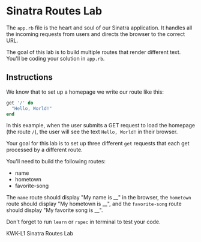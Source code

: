  # Sinatra Routes Lab

The `app.rb` file is the heart and soul of our Sinatra application. It handles
all the incoming requests from users and directs the browser to the correct URL.

The goal of this lab is to build multiple routes that render different text.
You'll be coding your solution in `app.rb`.

## Instructions

We know that to set up a homepage we write our route like this:

```ruby
get '/' do
  "Hello, World!"
end
```

In this example, when the user submits a GET request to load the homepage (the
route `/`), the user will see the text `Hello, World!` in their browser.

Your goal for this lab is to set up three different `get` requests that each get
processed by a different route.

You'll need to build the following routes:

+ name
+ hometown
+ favorite-song

The `name` route should display "My name is \_\_" in the browser, the `hometown`
route should display "My hometown is \_\_", and the `favorite-song` route should
display "My favorite song is \_\_".

Don't forget to run `learn` or `rspec` in terminal to test your code.

<p data-visibility='hidden'>KWK-L1 Sinatra Routes Lab</p>


